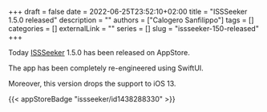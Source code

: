+++ 
draft = false
date = 2022-06-25T23:52:10+02:00
title = "ISSSeeker 1.5.0 released"
description = ""
authors = ["Calogero Sanfilippo"]
tags = []
categories = []
externalLink = ""
series = []
slug = "issseeker-150-released"
+++

Today [ISSSeeker](/apps/issseeker) 1.5.0 has been released on AppStore.

The app has been completely re-engineered using SwiftUI.

Moreover, this version drops the support to iOS 13.

{{< appStoreBadge "issseeker/id1438288330" >}}


